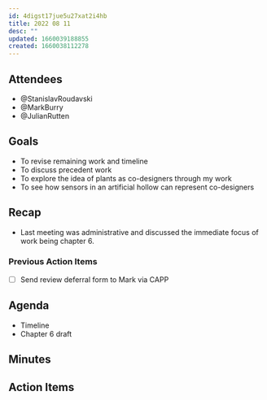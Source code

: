 ```yaml
---
id: 4digst17jue5u27xat2i4hb
title: 2022 08 11
desc: ""
updated: 1660039188855
created: 1660038112278
---
```


## Attendees

- @StanislavRoudavski
- @MarkBurry
- @JulianRutten

## Goals <!-- Main objectives of the meeting -->

- To revise remaining work and timeline
- To discuss precedent work
- To explore the idea of plants as co-designers through my work
- To see how sensors in an artificial hollow can represent co-designers

## Recap <!-- Main minutes from last meeting -->

- Last meeting was administrative and discussed the immediate focus of work being chapter 6.

### Previous Action Items

- [ ] Send review deferral form to Mark via CAPP

## Agenda <!-- Agenda to be covered in the meeting -->

- Timeline
- Chapter 6 draft

## Minutes <!-- Notes of discussion occurring during the meeting -->

## Action Items <!-- Action items to be taken by specific attendees -->
